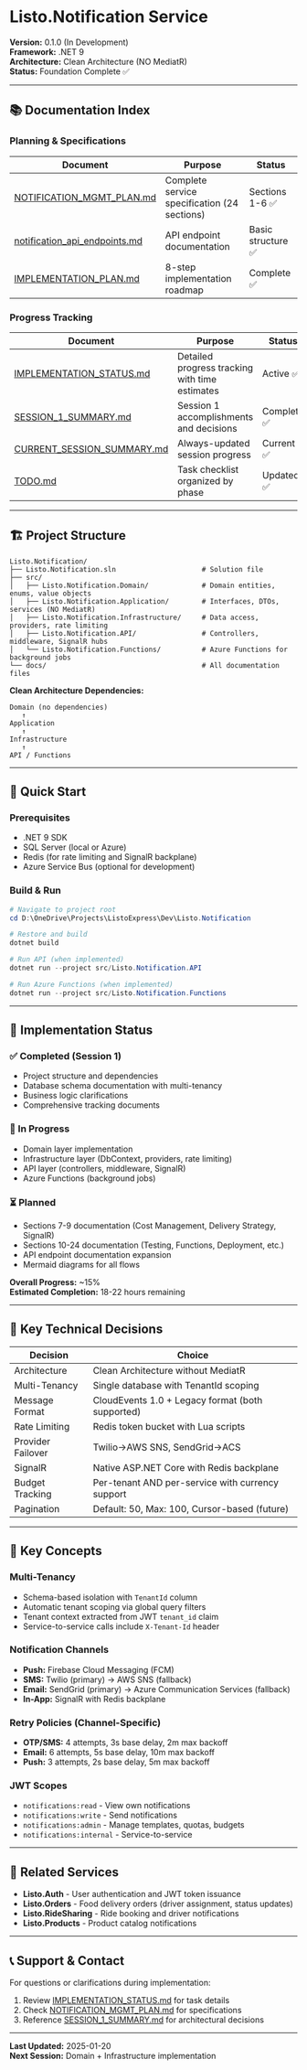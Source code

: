 # Listo.Notification Service

**Version:** 0.1.0 (In Development)  
**Framework:** .NET 9  
**Architecture:** Clean Architecture (NO MediatR)  
**Status:** Foundation Complete ✅

---

## 📚 Documentation Index

### Planning & Specifications
| Document | Purpose | Status |
|----------|---------|--------|
| [NOTIFICATION_MGMT_PLAN.md](./NOTIFICATION_MGMT_PLAN.md) | Complete service specification (24 sections) | Sections 1-6 ✅ |
| [notification_api_endpoints.md](./notification_api_endpoints.md) | API endpoint documentation | Basic structure ✅ |
| [IMPLEMENTATION_PLAN.md](./IMPLEMENTATION_PLAN.md) | 8-step implementation roadmap | Complete ✅ |

### Progress Tracking
| Document | Purpose | Status |
|----------|---------|--------|
| [IMPLEMENTATION_STATUS.md](./IMPLEMENTATION_STATUS.md) | Detailed progress tracking with time estimates | Active ✅ |
| [SESSION_1_SUMMARY.md](./SESSION_1_SUMMARY.md) | Session 1 accomplishments and decisions | Complete ✅ |
| [CURRENT_SESSION_SUMMARY.md](./CURRENT_SESSION_SUMMARY.md) | Always-updated session progress | Current ✅ |
| [TODO.md](./TODO.md) | Task checklist organized by phase | Updated ✅ |

---

## 🏗️ Project Structure

```
Listo.Notification/
├── Listo.Notification.sln                     # Solution file
├── src/
│   ├── Listo.Notification.Domain/             # Domain entities, enums, value objects
│   ├── Listo.Notification.Application/        # Interfaces, DTOs, services (NO MediatR)
│   ├── Listo.Notification.Infrastructure/     # Data access, providers, rate limiting
│   ├── Listo.Notification.API/                # Controllers, middleware, SignalR hubs
│   └── Listo.Notification.Functions/          # Azure Functions for background jobs
└── docs/                                      # All documentation files
```

**Clean Architecture Dependencies:**
```
Domain (no dependencies)
   ↑
Application
   ↑
Infrastructure
   ↑
API / Functions
```

---

## 🚀 Quick Start

### Prerequisites
- .NET 9 SDK
- SQL Server (local or Azure)
- Redis (for rate limiting and SignalR backplane)
- Azure Service Bus (optional for development)

### Build & Run
```powershell
# Navigate to project root
cd D:\OneDrive\Projects\ListoExpress\Dev\Listo.Notification

# Restore and build
dotnet build

# Run API (when implemented)
dotnet run --project src/Listo.Notification.API

# Run Azure Functions (when implemented)
dotnet run --project src/Listo.Notification.Functions
```

---

## 🎯 Implementation Status

### ✅ Completed (Session 1)
- Project structure and dependencies
- Database schema documentation with multi-tenancy
- Business logic clarifications
- Comprehensive tracking documents

### 🚧 In Progress
- Domain layer implementation
- Infrastructure layer (DbContext, providers, rate limiting)
- API layer (controllers, middleware, SignalR)
- Azure Functions (background jobs)

### ⏳ Planned
- Sections 7-9 documentation (Cost Management, Delivery Strategy, SignalR)
- Sections 10-24 documentation (Testing, Functions, Deployment, etc.)
- API endpoint documentation expansion
- Mermaid diagrams for all flows

**Overall Progress:** ~15%  
**Estimated Completion:** 18-22 hours remaining

---

## 🔧 Key Technical Decisions

| Decision | Choice |
|----------|--------|
| Architecture | Clean Architecture without MediatR |
| Multi-Tenancy | Single database with TenantId scoping |
| Message Format | CloudEvents 1.0 + Legacy format (both supported) |
| Rate Limiting | Redis token bucket with Lua scripts |
| Provider Failover | Twilio→AWS SNS, SendGrid→ACS |
| SignalR | Native ASP.NET Core with Redis backplane |
| Budget Tracking | Per-tenant AND per-service with currency support |
| Pagination | Default: 50, Max: 100, Cursor-based (future) |

---

## 📖 Key Concepts

### Multi-Tenancy
- Schema-based isolation with `TenantId` column
- Automatic tenant scoping via global query filters
- Tenant context extracted from JWT `tenant_id` claim
- Service-to-service calls include `X-Tenant-Id` header

### Notification Channels
- **Push:** Firebase Cloud Messaging (FCM)
- **SMS:** Twilio (primary) → AWS SNS (fallback)
- **Email:** SendGrid (primary) → Azure Communication Services (fallback)
- **In-App:** SignalR with Redis backplane

### Retry Policies (Channel-Specific)
- **OTP/SMS:** 4 attempts, 3s base delay, 2m max backoff
- **Email:** 6 attempts, 5s base delay, 10m max backoff
- **Push:** 3 attempts, 2s base delay, 5m max backoff

### JWT Scopes
- `notifications:read` - View own notifications
- `notifications:write` - Send notifications
- `notifications:admin` - Manage templates, quotas, budgets
- `notifications:internal` - Service-to-service

---

## 🔗 Related Services

- **Listo.Auth** - User authentication and JWT token issuance
- **Listo.Orders** - Food delivery orders (driver assignment, status updates)
- **Listo.RideSharing** - Ride booking and driver notifications
- **Listo.Products** - Product catalog notifications

---

## 📞 Support & Contact

For questions or clarifications during implementation:
1. Review [IMPLEMENTATION_STATUS.md](./IMPLEMENTATION_STATUS.md) for task details
2. Check [NOTIFICATION_MGMT_PLAN.md](./NOTIFICATION_MGMT_PLAN.md) for specifications
3. Reference [SESSION_1_SUMMARY.md](./SESSION_1_SUMMARY.md) for architectural decisions

---

**Last Updated:** 2025-01-20  
**Next Session:** Domain + Infrastructure implementation
